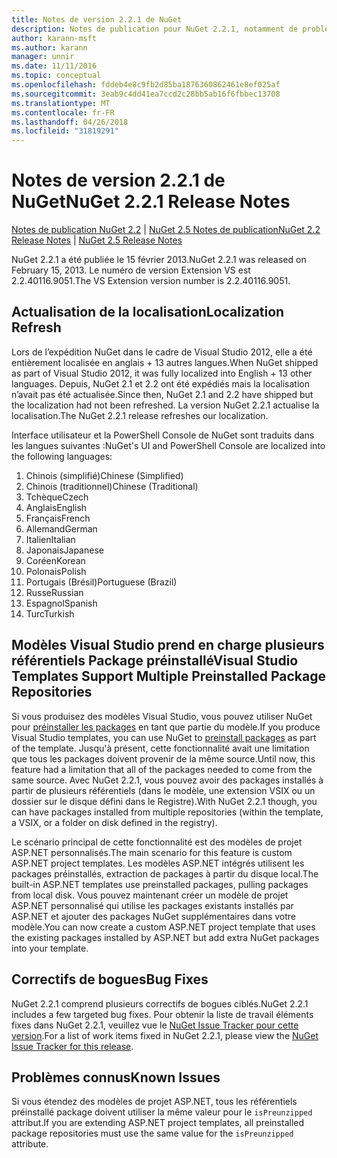 ```yaml
---
title: Notes de version 2.2.1 de NuGet
description: Notes de publication pour NuGet 2.2.1, notamment de problèmes connus, des correctifs de bogues, les fonctionnalités ajoutées et dcr.
author: karann-msft
ms.author: karann
manager: unnir
ms.date: 11/11/2016
ms.topic: conceptual
ms.openlocfilehash: fddeb4e8c9fb2d85ba1876360862461e8ef025af
ms.sourcegitcommit: 3eab9c4dd41ea7ccd2c28bb5ab16f6fbbec13708
ms.translationtype: MT
ms.contentlocale: fr-FR
ms.lasthandoff: 04/26/2018
ms.locfileid: "31819291"
---
```

# <a name="nuget-221-release-notes"></a><span data-ttu-id="714d9-103">Notes de version 2.2.1 de NuGet</span><span class="sxs-lookup"><span data-stu-id="714d9-103">NuGet 2.2.1 Release Notes</span></span>

<span data-ttu-id="714d9-104">[Notes de publication NuGet 2.2](../release-notes/nuget-2.2.md) | [NuGet 2.5 Notes de publication](../release-notes/nuget-2.5.md)</span><span class="sxs-lookup"><span data-stu-id="714d9-104">[NuGet 2.2 Release Notes](../release-notes/nuget-2.2.md) | [NuGet 2.5 Release Notes](../release-notes/nuget-2.5.md)</span></span>

<span data-ttu-id="714d9-105">NuGet 2.2.1 a été publiée le 15 février 2013.</span><span class="sxs-lookup"><span data-stu-id="714d9-105">NuGet 2.2.1 was released on February 15, 2013.</span></span>  <span data-ttu-id="714d9-106">Le numéro de version Extension VS est 2.2.40116.9051.</span><span class="sxs-lookup"><span data-stu-id="714d9-106">The VS Extension version number is 2.2.40116.9051.</span></span>

## <a name="localization-refresh"></a><span data-ttu-id="714d9-107">Actualisation de la localisation</span><span class="sxs-lookup"><span data-stu-id="714d9-107">Localization Refresh</span></span>
<span data-ttu-id="714d9-108">Lors de l’expédition NuGet dans le cadre de Visual Studio 2012, elle a été entièrement localisée en anglais + 13 autres langues.</span><span class="sxs-lookup"><span data-stu-id="714d9-108">When NuGet shipped as part of Visual Studio 2012, it was fully localized into English + 13 other languages.</span></span>  <span data-ttu-id="714d9-109">Depuis, NuGet 2.1 et 2.2 ont été expédiés mais la localisation n’avait pas été actualisée.</span><span class="sxs-lookup"><span data-stu-id="714d9-109">Since then, NuGet 2.1 and 2.2 have shipped but the localization had not been refreshed.</span></span>  <span data-ttu-id="714d9-110">La version NuGet 2.2.1 actualise la localisation.</span><span class="sxs-lookup"><span data-stu-id="714d9-110">The NuGet 2.2.1 release refreshes our localization.</span></span>

<span data-ttu-id="714d9-111">Interface utilisateur et la PowerShell Console de NuGet sont traduits dans les langues suivantes :</span><span class="sxs-lookup"><span data-stu-id="714d9-111">NuGet's UI and PowerShell Console are localized into the following languages:</span></span>

1. <span data-ttu-id="714d9-112">Chinois (simplifié)</span><span class="sxs-lookup"><span data-stu-id="714d9-112">Chinese (Simplified)</span></span>
1. <span data-ttu-id="714d9-113">Chinois (traditionnel)</span><span class="sxs-lookup"><span data-stu-id="714d9-113">Chinese (Traditional)</span></span>
1. <span data-ttu-id="714d9-114">Tchèque</span><span class="sxs-lookup"><span data-stu-id="714d9-114">Czech</span></span>
1. <span data-ttu-id="714d9-115">Anglais</span><span class="sxs-lookup"><span data-stu-id="714d9-115">English</span></span>
1. <span data-ttu-id="714d9-116">Français</span><span class="sxs-lookup"><span data-stu-id="714d9-116">French</span></span>
1. <span data-ttu-id="714d9-117">Allemand</span><span class="sxs-lookup"><span data-stu-id="714d9-117">German</span></span>
1. <span data-ttu-id="714d9-118">Italien</span><span class="sxs-lookup"><span data-stu-id="714d9-118">Italian</span></span>
1. <span data-ttu-id="714d9-119">Japonais</span><span class="sxs-lookup"><span data-stu-id="714d9-119">Japanese</span></span>
1. <span data-ttu-id="714d9-120">Coréen</span><span class="sxs-lookup"><span data-stu-id="714d9-120">Korean</span></span>
1. <span data-ttu-id="714d9-121">Polonais</span><span class="sxs-lookup"><span data-stu-id="714d9-121">Polish</span></span>
1. <span data-ttu-id="714d9-122">Portugais (Brésil)</span><span class="sxs-lookup"><span data-stu-id="714d9-122">Portuguese (Brazil)</span></span>
1. <span data-ttu-id="714d9-123">Russe</span><span class="sxs-lookup"><span data-stu-id="714d9-123">Russian</span></span>
1. <span data-ttu-id="714d9-124">Espagnol</span><span class="sxs-lookup"><span data-stu-id="714d9-124">Spanish</span></span>
1. <span data-ttu-id="714d9-125">Turc</span><span class="sxs-lookup"><span data-stu-id="714d9-125">Turkish</span></span>

## <a name="visual-studio-templates-support-multiple-preinstalled-package-repositories"></a><span data-ttu-id="714d9-126">Modèles Visual Studio prend en charge plusieurs référentiels Package préinstallé</span><span class="sxs-lookup"><span data-stu-id="714d9-126">Visual Studio Templates Support Multiple Preinstalled Package Repositories</span></span>
<span data-ttu-id="714d9-127">Si vous produisez des modèles Visual Studio, vous pouvez utiliser NuGet pour [préinstaller les packages](../visual-studio-extensibility/visual-studio-templates.md) en tant que partie du modèle.</span><span class="sxs-lookup"><span data-stu-id="714d9-127">If you produce Visual Studio templates, you can use NuGet to [preinstall packages](../visual-studio-extensibility/visual-studio-templates.md) as part of the template.</span></span>  <span data-ttu-id="714d9-128">Jusqu'à présent, cette fonctionnalité avait une limitation que tous les packages doivent provenir de la même source.</span><span class="sxs-lookup"><span data-stu-id="714d9-128">Until now, this feature had a limitation that all of the packages needed to come from the same source.</span></span>  <span data-ttu-id="714d9-129">Avec NuGet 2.2.1, vous pouvez avoir des packages installés à partir de plusieurs référentiels (dans le modèle, une extension VSIX ou un dossier sur le disque défini dans le Registre).</span><span class="sxs-lookup"><span data-stu-id="714d9-129">With NuGet 2.2.1 though, you can have packages installed from multiple repositories (within the template, a VSIX, or a folder on disk defined in the registry).</span></span>

<span data-ttu-id="714d9-130">Le scénario principal de cette fonctionnalité est des modèles de projet ASP.NET personnalisés.</span><span class="sxs-lookup"><span data-stu-id="714d9-130">The main scenario for this feature is custom ASP.NET project templates.</span></span>  <span data-ttu-id="714d9-131">Les modèles ASP.NET intégrés utilisent les packages préinstallés, extraction de packages à partir du disque local.</span><span class="sxs-lookup"><span data-stu-id="714d9-131">The built-in ASP.NET templates use preinstalled packages, pulling packages from local disk.</span></span>  <span data-ttu-id="714d9-132">Vous pouvez maintenant créer un modèle de projet ASP.NET personnalisé qui utilise les packages existants installés par ASP.NET et ajouter des packages NuGet supplémentaires dans votre modèle.</span><span class="sxs-lookup"><span data-stu-id="714d9-132">You can now create a custom ASP.NET project template that uses the existing packages installed by ASP.NET but add extra NuGet packages into your template.</span></span>

## <a name="bug-fixes"></a><span data-ttu-id="714d9-133">Correctifs de bogues</span><span class="sxs-lookup"><span data-stu-id="714d9-133">Bug Fixes</span></span>
<span data-ttu-id="714d9-134">NuGet 2.2.1 comprend plusieurs correctifs de bogues ciblés.</span><span class="sxs-lookup"><span data-stu-id="714d9-134">NuGet 2.2.1 includes a few targeted bug fixes.</span></span> <span data-ttu-id="714d9-135">Pour obtenir la liste de travail éléments fixes dans NuGet 2.2.1, veuillez vue le [NuGet Issue Tracker pour cette version](http://nuget.codeplex.com/workitem/list/advanced?keyword=&status=Closed&type=All&priority=All&release=NuGet%202.2.1&assignedTo=All&component=All&sortField=LastUpdatedDate&sortDirection=Descending&page=0).</span><span class="sxs-lookup"><span data-stu-id="714d9-135">For a list of work items fixed in NuGet 2.2.1, please view the [NuGet Issue Tracker for this release](http://nuget.codeplex.com/workitem/list/advanced?keyword=&status=Closed&type=All&priority=All&release=NuGet%202.2.1&assignedTo=All&component=All&sortField=LastUpdatedDate&sortDirection=Descending&page=0).</span></span>


## <a name="known-issues"></a><span data-ttu-id="714d9-136">Problèmes connus</span><span class="sxs-lookup"><span data-stu-id="714d9-136">Known Issues</span></span>

<span data-ttu-id="714d9-137">Si vous étendez des modèles de projet ASP.NET, tous les référentiels préinstallé package doivent utiliser la même valeur pour le `isPreunzipped` attribut.</span><span class="sxs-lookup"><span data-stu-id="714d9-137">If you are extending ASP.NET project templates, all preinstalled package repositories must use the same value for the `isPreunzipped` attribute.</span></span>
